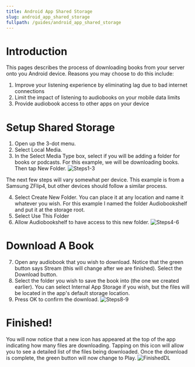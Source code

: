 ```yaml
---
title: Android App Shared Storage
slug: android_app_shared_storage
fullpath: /guides/android_app_shared_storage
---
```


# Introduction
This pages describes the process of downloading books from your server onto you Android device. Reasons you may choose to do this include:
1. Improve your listening experience by eliminating lag due to bad internet connections
2. Limit the impact of listening to audiobooks on your mobile data limits
3. Provide audiobook access to other apps on your device

# Setup  Shared Storage
1. Open up the 3-dot menu.
2. Select Local Media.
3. In the Select Media Type box, select if you will be adding a folder for books or podcasts. For this example, we will be downloading books. Then tap New Folder.
![Steps1-3](/guides/android_app_shared_storage/als_img1.png)

 
The next few steps will vary somewhat per device. This example is from a Samsung ZFlip4, but other devices should follow a similar process.

4. Select Create New Folder. You can place it at any location and name it whatever you wish. For this example I named the folder Audiobookshelf and put it at the storage root.
5. Select Use This Folder
6. Allow Audiobookshelf to have access to this new folder.
![Steps4-6](/guides/android_app_shared_storage/als_img2.png)

# Download A Book
7. Open any audiobook that you wish to download. Notice that the green button says Stream (this will change after we are finished). Select the Download button.
8. Select the folder you wish to save the book into (the one we created earlier). You can select Internal App Storage if you wish, but the files will be located in the app's default storage location.
9. Press OK to confirm the download.
![Steps8-9](/guides/android_app_shared_storage/als_img3.png)

# Finished!
You will now notice that a new icon has appeared at the top of the app indicating how many files are downloading. Tapping on this icon will allow you to see a detailed list of the files being downloaded. Once the download is complete, the green button will now change to Play.
![FinishedDL](/guides/android_app_shared_storage/als_img4.png)

